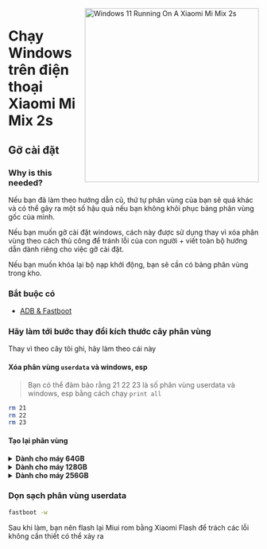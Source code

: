 <img align="right" src="https://github.com/PhucHauDeveloper/Port-Windows-11-Xiaomi-Mi-Mix-2s/blob/b71fde07677d753897aa44eaec1914f54c57cede/guide/png/Xiaomi%20Mi%20Mix%202s%20Windows.png?raw=true" width="350" alt="Windows 11 Running On A Xiaomi Mi Mix 2s">


# Chạy Windows trên điện thoại Xiaomi Mi Mix 2s

## Gỡ cài đặt

### Why is this needed?

Nếu bạn đã làm theo hướng dẫn cũ, thứ tự phân vùng của bạn sẽ quá khác và có thể gây ra một số hậu quả nếu bạn không khôi phục bảng phân vùng gốc của mình.

Nếu bạn muốn gỡ cài đặt windows, cách này được sử dụng thay vì xóa phân vùng theo cách thủ công để tránh lỗi của con người + viết toàn bộ hướng dẫn dành riêng cho việc gỡ cài đặt.

Nếu bạn muốn khóa lại bộ nạp khởi động, bạn sẽ cần có bảng phân vùng trong kho.

### Bắt buộc có

- [ADB & Fastboot](https://developer.android.com/studio/releases/platform-tools)

### Hãy làm tới bước thay đổi kích thước cây phân vùng
Thay vì theo cây tôi ghi, hãy làm theo cái này
#### Xóa phân vùng `userdata` và windows, esp
> Bạn có thể đảm bảo rằng 21 22 23 là số phân vùng userdata và windows, esp bằng cách chạy
>  `print all`
```sh
rm 21
rm 22
rm 23
```

#### Tạo lại phân vùng

<details>
<summary><b><strong>Dành cho máy 64GB</strong></b></summary>

- Tạo phân vùng dữ liệu của Android
```sh
mkpart userdata ext4 6559MB 59.1GB
```

  </summary>
</details>


<details>
<summary><b><strong>Dành cho máy 128GB</strong></b></summary>

- Tạo phân vùng dữ liệu của Android
```sh
mkpart userdata ext4 6559MB 123GB
```

  </summary>
</details>


<details>
<summary><b><strong>Dành cho máy 256GB</strong></b></summary>

- Tạo phân vùng dữ liệu của Android
```sh
mkpart userdata ext4 6559MB 251GB
```

  </summary>
</details>

### Dọn sạch phân vùng userdata
```cmd
fastboot -w
```

Sau khi làm, bạn nên flash lại Miui rom bằng Xiaomi Flash để trách các lỗi không cần thiết có thể xảy ra


